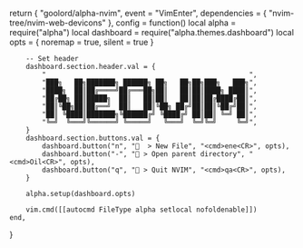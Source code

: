 return {
	"goolord/alpha-nvim",
	event = "VimEnter",
	dependencies = { "nvim-tree/nvim-web-devicons" },
	config = function()
		local alpha = require("alpha")
		local dashboard = require("alpha.themes.dashboard")
		local opts = { noremap = true, silent = true }

		-- Set header
		dashboard.section.header.val = {
			"												   ",
			"███╗   ██╗███████╗ ██████╗ ██╗   ██╗██╗███╗   ███╗",
			"████╗  ██║██╔════╝██╔═══██╗██║   ██║██║████╗ ████║",
			"██╔██╗ ██║█████╗  ██║   ██║██║   ██║██║██╔████╔██║",
			"██║╚██╗██║██╔══╝  ██║   ██║╚██╗ ██╔╝██║██║╚██╔╝██║",
			"██║ ╚████║███████╗╚██████╔╝ ╚████╔╝ ██║██║ ╚═╝ ██║",
			"╚═╝  ╚═══╝╚══════╝ ╚═════╝   ╚═══╝  ╚═╝╚═╝     ╚═╝",
		}
		dashboard.section.buttons.val = {
			dashboard.button("n", "  > New File", "<cmd>ene<CR>", opts),
			dashboard.button("-", " > Open parent directory", "<cmd>Oil<CR>", opts),
			dashboard.button("q", " > Quit NVIM", "<cmd>qa<CR>", opts),
		}

		alpha.setup(dashboard.opts)

		vim.cmd([[autocmd FileType alpha setlocal nofoldenable]])
	end,
}
